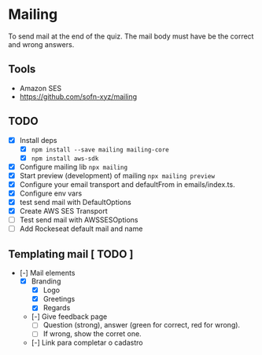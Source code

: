 # Mailing

To send mail at the end of the quiz.
The mail body must have be the correct and wrong answers.

## Tools

- Amazon SES
- https://github.com/sofn-xyz/mailing

## TODO

- [x] Install deps
    - [x] `npm install --save mailing mailing-core`
    - [x] `npm install aws-sdk` 
- [x] Configure mailing lib `npx mailing`
- [x] Start preview (development) of mailing `npx mailing preview`
- [x] Configure your email transport and defaultFrom in emails/index.ts. 
- [x] Configure env vars
- [x] test send mail with DefaultOptions
- [x] Create AWS SES Transport
- [ ] Test send mail with AWSSESOptions
- [ ] Add Rockeseat default mail and name

## Templating mail [ TODO ]
- [-] Mail elements
    - [x] Branding
        - [x] Logo
        - [x] Greetings
        - [x] Regards
    - [-] Give feedback page
        - [ ] Question (strong), answer (green for correct, red for wrong).
        - [ ] If wrong, show the corret one.
    - [-] Link para completar o cadastro